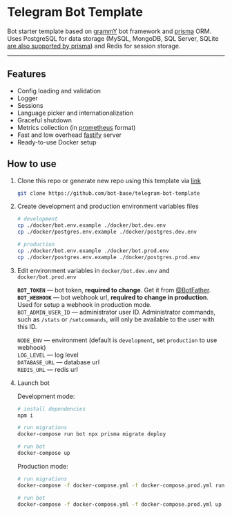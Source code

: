 # Telegram Bot Template

Bot starter template based on [grammY](https://grammy.dev/) bot framework and [prisma](https://www.prisma.io/) ORM.  
Uses PostgreSQL for data storage (MySQL, MongoDB, SQL Server, SQLite [are also supported by prisma](https://www.prisma.io/docs/reference/database-reference/supported-databases)) and Redis for session storage.

---

## Features

- Config loading and validation
- Logger
- Sessions
- Language picker and internationalization
- Graceful shutdown
- Metrics collection (in [prometheus](https://prometheus.io/) format)
- Fast and low overhead [fastify](https://www.fastify.io/) server
- Ready-to-use Docker setup

## How to use

1. Clone this repo or generate new repo using this template via [link](https://github.com/bot-base/telegram-bot-template/generate)  

    ```bash
    git clone https://github.com/bot-base/telegram-bot-template
    ```

2. Create development and production environment variables files

    ```bash
    # development
    cp ./docker/bot.env.example ./docker/bot.dev.env
    cp ./docker/postgres.env.example ./docker/postgres.dev.env

    # production
    cp ./docker/bot.env.example ./docker/bot.prod.env
    cp ./docker/postgres.env.example ./docker/postgres.prod.env
    ```

3. Edit environment variables in `docker/bot.dev.env` and `docker/bot.prod.env`

    **`BOT_TOKEN`** — bot token, **required to change**. Get it from [@BotFather](https://t.me/BotFather).  
    **`BOT_WEBHOOK`** — bot webhook url, **required to change in production**. Used for setup a webhook in production mode.  
    `BOT_ADMIN_USER_ID` — administrator user ID. Administrator commands, such as `/stats` or `/setcommands`, will only be available to the user with this ID.  

    `NODE_ENV` — environment (default is `development`, set `production` to use webhook)  
    `LOG_LEVEL` — log level  
    `DATABASE_URL` — database url  
    `REDIS_URL` — redis url  

4. Launch bot

    Development mode:

    ```bash
    # install dependencies
    npm i

    # run migrations
    docker-compose run bot npx prisma migrate deploy

    # run bot
    docker-compose up
    ```

    Production mode:

    ```bash
    # run migrations
    docker-compose -f docker-compose.yml -f docker-compose.prod.yml run bot npx prisma migrate deploy

    # run bot
    docker-compose -f docker-compose.yml -f docker-compose.prod.yml up
    ```
